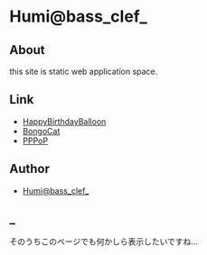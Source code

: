 
# Humi@bass_clef_

## About

this site is static web application space.


## Link

- [HappyBirthdayBalloon](/HappyBirthdayBalloon/index.html)
- [BongoCat](/BongoCat/index.html)
- [PPPoP](/PPPoP/index.html)

## Author
- [Humi@bass_clef_](https://twitter.com/bass_clef_)

## _
そのうちこのページでも何かしら表示したいですね…
